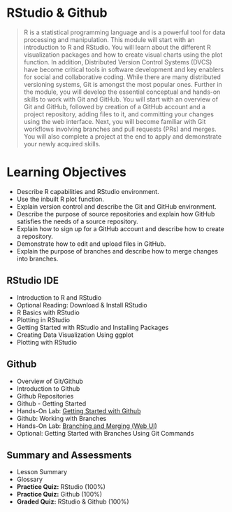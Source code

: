 # RStudio & Github
> R is a statistical programming language and is a powerful tool for data processing and manipulation. This module will start with an introduction to R and RStudio. You will learn about the different R visualization packages and how to create visual charts using the plot function. In addition, Distributed Version Control Systems (DVCS) have become critical tools in software development and key enablers for social and collaborative coding. While there are many distributed versioning systems, Git is amongst the most popular ones. Further in the module, you will develop the essential conceptual and hands-on skills to work with Git and GitHub. You will start with an overview of Git and GitHub, followed by creation of a GitHub account and a project repository, adding files to it, and committing your changes using the web interface. Next, you will become familiar with Git workflows involving branches and pull requests (PRs) and merges. You will also complete a project at the end to apply and demonstrate your newly acquired skills.
# Learning Objectives
- Describe R capabilities and RStudio environment.
- Use the inbuilt R plot function.
- Explain version control and describe the Git and GitHub environment.
- Describe the purpose of source repositories and explain how GitHub satisfies the needs of a source repository.
- Explain how to sign up for a GitHub account and describe how to create a repository.
- Demonstrate how to edit and upload files in GitHub.
- Explain the purpose of branches and describe how to merge changes into branches.
## RStudio IDE
- Introduction to R and RStudio
- Optional Reading: Download & Install RStudio
- R Basics with RStudio
- Plotting in RStudio
- Getting Started with RStudio and Installing Packages
- Creating Data Visualization Using ggplot
- Plotting with RStudio
## Github
- Overview of Git/Github
- Introduction to Github
- Github Repositories
- Github - Getting Started
- Hands-On Lab: [Getting Started with Github](https://github.com/KailaniBailey/Getting-Started-with-Github)
- Github: Working with Branches
- Hands-On Lab: [Branching and Merging (Web UI)](https://github.com/KailaniBailey/Getting-Started-with-Github/)
- Optional: Getting Started with Branches Using Git Commands
## Summary and Assessments
- Lesson Summary
- Glossary
- **Practice Quiz:** RStudio (100%)
- **Practice Quiz:** Github (100%)
- **Graded Quiz:** RStudio & Github (100%)
